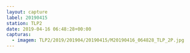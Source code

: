 ```yaml
---
layout: capture
label: 20190415
station: TLP2
date: 2019-04-16 06:48:28+00:00
capturas:
  - imagem: TLP2/2019/201904/20190415/M20190416_064828_TLP_2P.jpg
---
```

